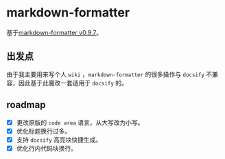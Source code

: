 # markdown-formatter

基于[markdown-formatter v0.9.7](https://github.com/sumnow/markdown-formatter)。

## 出发点

由于我主要用来写个人 `wiki` ，`markdown-formatter` 的很多操作与 `docsify` 不兼容，因此基于此魔改一套适用于 `docsify` 的。

## roadmap

* [x] 更改原版的 `code area` 语言，从大写改为小写。
* [x] 优化标题换行过多。
* [x] 支持 `docsify` 高亮块快捷生成。
* [x] 优化行内代码块换行。
